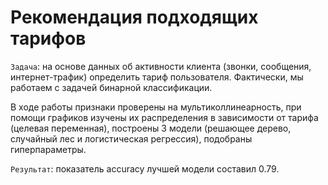 # Рекомендация подходящих тарифов

`Задача`: на основе данных об активности клиента (звонки, сообщения, интернет-трафик) определить тариф пользователя. Фактически, мы работаем с задачей бинарной классификации.

В ходе работы признаки проверены на мультиколлинеарность, при помощи графиков изучены их распределения в зависимости от тарифа (целевая переменная), построены 3 модели (решающее дерево, случайный лес и логистическая регрессия), подобраны гиперпараметры.

`Результат`: показатель accuracy лучшей модели составил 0.79.
